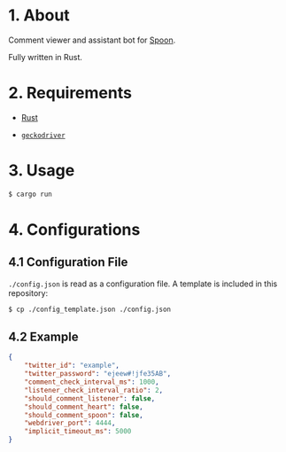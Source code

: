 # 1. About

Comment viewer and assistant bot for [Spoon](https://www.spooncast.net/jp/).

Fully written in Rust.

# 2. Requirements

- [Rust](https://www.rust-lang.org/)

- [`geckodriver`](https://github.com/mozilla/geckodriver)

# 3. Usage

```bash
$ cargo run
```

# 4. Configurations

## 4.1 Configuration File

`./config.json` is read as a configuration file. A template is included in this repository:

```bash
$ cp ./config_template.json ./config.json
```

## 4.2 Example

```json
{
    "twitter_id": "example",
    "twitter_password": "ejeew#!jfe35AB",
    "comment_check_interval_ms": 1000,
    "listener_check_interval_ratio": 2,
    "should_comment_listener": false,
    "should_comment_heart": false,
    "should_comment_spoon": false,
    "webdriver_port": 4444,
    "implicit_timeout_ms": 5000
}
```

<!-- vim: set spell: -->

